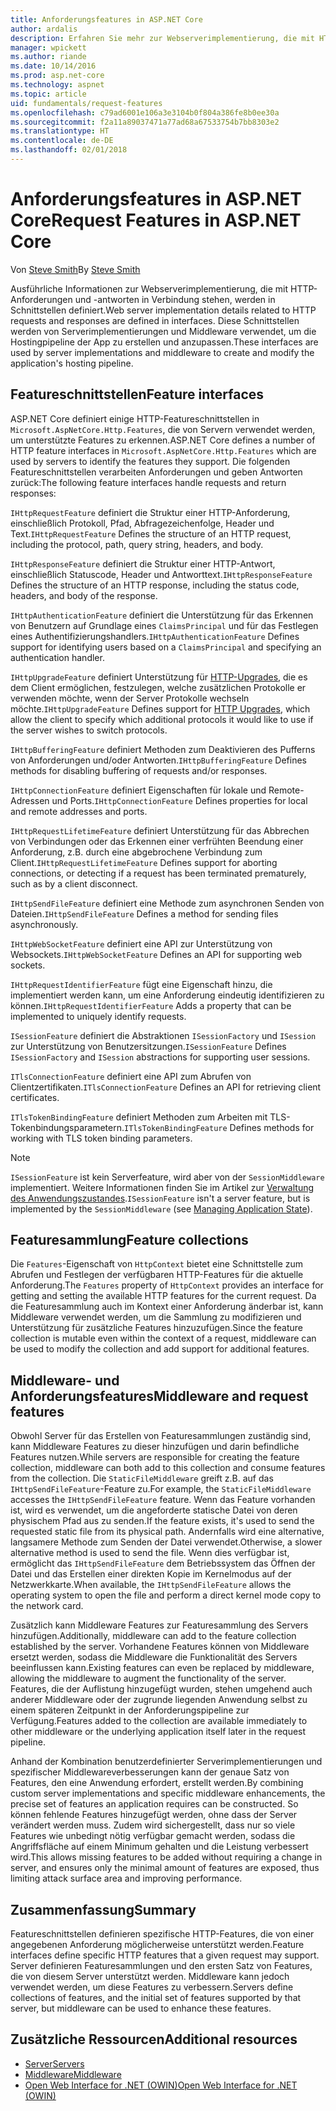 ```yaml
---
title: Anforderungsfeatures in ASP.NET Core
author: ardalis
description: Erfahren Sie mehr zur Webserverimplementierung, die mit HTTP-Anforderungen und -antworten in Verbindung stehen, die in Schnittstellen definiert werden.
manager: wpickett
ms.author: riande
ms.date: 10/14/2016
ms.prod: asp.net-core
ms.technology: aspnet
ms.topic: article
uid: fundamentals/request-features
ms.openlocfilehash: c79ad6001e106a3e3104b0f804a386fe8b0ee30a
ms.sourcegitcommit: f2a11a89037471a77ad68a67533754b7bb8303e2
ms.translationtype: HT
ms.contentlocale: de-DE
ms.lasthandoff: 02/01/2018
---
```

# <a name="request-features-in-aspnet-core"></a><span data-ttu-id="68b62-103">Anforderungsfeatures in ASP.NET Core</span><span class="sxs-lookup"><span data-stu-id="68b62-103">Request Features in ASP.NET Core</span></span>

<span data-ttu-id="68b62-104">Von [Steve Smith](https://ardalis.com/)</span><span class="sxs-lookup"><span data-stu-id="68b62-104">By [Steve Smith](https://ardalis.com/)</span></span>

<span data-ttu-id="68b62-105">Ausführliche Informationen zur Webserverimplementierung, die mit HTTP-Anforderungen und -antworten in Verbindung stehen, werden in Schnittstellen definiert.</span><span class="sxs-lookup"><span data-stu-id="68b62-105">Web server implementation details related to HTTP requests and responses are defined in interfaces.</span></span> <span data-ttu-id="68b62-106">Diese Schnittstellen werden von Serverimplementierungen und Middleware verwendet, um die Hostingpipeline der App zu erstellen und anzupassen.</span><span class="sxs-lookup"><span data-stu-id="68b62-106">These interfaces are used by server implementations and middleware to create and modify the application's hosting pipeline.</span></span>

## <a name="feature-interfaces"></a><span data-ttu-id="68b62-107">Featureschnittstellen</span><span class="sxs-lookup"><span data-stu-id="68b62-107">Feature interfaces</span></span>

<span data-ttu-id="68b62-108">ASP.NET Core definiert einige HTTP-Featureschnittstellen in `Microsoft.AspNetCore.Http.Features`, die von Servern verwendet werden, um unterstützte Features zu erkennen.</span><span class="sxs-lookup"><span data-stu-id="68b62-108">ASP.NET Core defines a number of HTTP feature interfaces in `Microsoft.AspNetCore.Http.Features` which are used by servers to identify the features they support.</span></span> <span data-ttu-id="68b62-109">Die folgenden Featureschnittstellen verarbeiten Anforderungen und geben Antworten zurück:</span><span class="sxs-lookup"><span data-stu-id="68b62-109">The following feature interfaces handle requests and return responses:</span></span>

<span data-ttu-id="68b62-110">`IHttpRequestFeature` definiert die Struktur einer HTTP-Anforderung, einschließlich Protokoll, Pfad, Abfragezeichenfolge, Header und Text.</span><span class="sxs-lookup"><span data-stu-id="68b62-110">`IHttpRequestFeature` Defines the structure of an HTTP request, including the protocol, path, query string, headers, and body.</span></span>

<span data-ttu-id="68b62-111">`IHttpResponseFeature` definiert die Struktur einer HTTP-Antwort, einschließlich Statuscode, Header und Antworttext.</span><span class="sxs-lookup"><span data-stu-id="68b62-111">`IHttpResponseFeature` Defines the structure of an HTTP response, including the status code, headers, and body of the response.</span></span>

<span data-ttu-id="68b62-112">`IHttpAuthenticationFeature` definiert die Unterstützung für das Erkennen von Benutzern auf Grundlage eines `ClaimsPrincipal` und für das Festlegen eines Authentifizierungshandlers.</span><span class="sxs-lookup"><span data-stu-id="68b62-112">`IHttpAuthenticationFeature` Defines support for identifying users based on a `ClaimsPrincipal` and specifying an authentication handler.</span></span>

<span data-ttu-id="68b62-113">`IHttpUpgradeFeature` definiert Unterstützung für [HTTP-Upgrades](https://tools.ietf.org/html/rfc2616.html#section-14.42), die es dem Client ermöglichen, festzulegen, welche zusätzlichen Protokolle er verwenden möchte, wenn der Server Protokolle wechseln möchte.</span><span class="sxs-lookup"><span data-stu-id="68b62-113">`IHttpUpgradeFeature` Defines support for [HTTP Upgrades](https://tools.ietf.org/html/rfc2616.html#section-14.42), which allow the client to specify which additional protocols it would like to use if the server wishes to switch protocols.</span></span>

<span data-ttu-id="68b62-114">`IHttpBufferingFeature` definiert Methoden zum Deaktivieren des Pufferns von Anforderungen und/oder Antworten.</span><span class="sxs-lookup"><span data-stu-id="68b62-114">`IHttpBufferingFeature` Defines methods for disabling buffering of requests and/or responses.</span></span>

<span data-ttu-id="68b62-115">`IHttpConnectionFeature` definiert Eigenschaften für lokale und Remote-Adressen und Ports.</span><span class="sxs-lookup"><span data-stu-id="68b62-115">`IHttpConnectionFeature` Defines properties for local and remote addresses and ports.</span></span>

<span data-ttu-id="68b62-116">`IHttpRequestLifetimeFeature` definiert Unterstützung für das Abbrechen von Verbindungen oder das Erkennen einer verfrühten Beendung einer Anforderung, z.B. durch eine abgebrochene Verbindung zum Client.</span><span class="sxs-lookup"><span data-stu-id="68b62-116">`IHttpRequestLifetimeFeature` Defines support for aborting connections, or detecting if a request has been terminated prematurely, such as by a client disconnect.</span></span>

<span data-ttu-id="68b62-117">`IHttpSendFileFeature` definiert eine Methode zum asynchronen Senden von Dateien.</span><span class="sxs-lookup"><span data-stu-id="68b62-117">`IHttpSendFileFeature` Defines a method for sending files asynchronously.</span></span>

<span data-ttu-id="68b62-118">`IHttpWebSocketFeature` definiert eine API zur Unterstützung von Websockets.</span><span class="sxs-lookup"><span data-stu-id="68b62-118">`IHttpWebSocketFeature` Defines an API for supporting web sockets.</span></span>

<span data-ttu-id="68b62-119">`IHttpRequestIdentifierFeature` fügt eine Eigenschaft hinzu, die implementiert werden kann, um eine Anforderung eindeutig identifizieren zu können.</span><span class="sxs-lookup"><span data-stu-id="68b62-119">`IHttpRequestIdentifierFeature` Adds a property that can be implemented to uniquely identify requests.</span></span>

<span data-ttu-id="68b62-120">`ISessionFeature` definiert die Abstraktionen `ISessionFactory` und `ISession` zur Unterstützung von Benutzersitzungen.</span><span class="sxs-lookup"><span data-stu-id="68b62-120">`ISessionFeature` Defines `ISessionFactory` and `ISession` abstractions for supporting user sessions.</span></span>

<span data-ttu-id="68b62-121">`ITlsConnectionFeature` definiert eine API zum Abrufen von Clientzertifikaten.</span><span class="sxs-lookup"><span data-stu-id="68b62-121">`ITlsConnectionFeature` Defines an API for retrieving client certificates.</span></span>

<span data-ttu-id="68b62-122">`ITlsTokenBindingFeature` definiert Methoden zum Arbeiten mit TLS-Tokenbindungsparametern.</span><span class="sxs-lookup"><span data-stu-id="68b62-122">`ITlsTokenBindingFeature` Defines methods for working with TLS token binding parameters.</span></span>

> [!NOTE]
> <span data-ttu-id="68b62-123">`ISessionFeature` ist kein Serverfeature, wird aber von der `SessionMiddleware` implementiert. Weitere Informationen finden Sie im Artikel zur [Verwaltung des Anwendungszustandes](app-state.md).</span><span class="sxs-lookup"><span data-stu-id="68b62-123">`ISessionFeature` isn't a server feature, but is implemented by the `SessionMiddleware` (see [Managing Application State](app-state.md)).</span></span>

## <a name="feature-collections"></a><span data-ttu-id="68b62-124">Featuresammlung</span><span class="sxs-lookup"><span data-stu-id="68b62-124">Feature collections</span></span>

<span data-ttu-id="68b62-125">Die `Features`-Eigenschaft von `HttpContext` bietet eine Schnittstelle zum Abrufen und Festlegen der verfügbaren HTTP-Features für die aktuelle Anforderung.</span><span class="sxs-lookup"><span data-stu-id="68b62-125">The `Features` property of `HttpContext` provides an interface for getting and setting the available HTTP features for the current request.</span></span> <span data-ttu-id="68b62-126">Da die Featuresammlung auch im Kontext einer Anforderung änderbar ist, kann Middleware verwendet werden, um die Sammlung zu modifizieren und Unterstützung für zusätzliche Features hinzuzufügen.</span><span class="sxs-lookup"><span data-stu-id="68b62-126">Since the feature collection is mutable even within the context of a request, middleware can be used to modify the collection and add support for additional features.</span></span>

## <a name="middleware-and-request-features"></a><span data-ttu-id="68b62-127">Middleware- und Anforderungsfeatures</span><span class="sxs-lookup"><span data-stu-id="68b62-127">Middleware and request features</span></span>

<span data-ttu-id="68b62-128">Obwohl Server für das Erstellen von Featuresammlungen zuständig sind, kann Middleware Features zu dieser hinzufügen und darin befindliche Features nutzen.</span><span class="sxs-lookup"><span data-stu-id="68b62-128">While servers are responsible for creating the feature collection, middleware can both add to this collection and consume features from the collection.</span></span> <span data-ttu-id="68b62-129">Die `StaticFileMiddleware` greift z.B. auf das `IHttpSendFileFeature`-Feature zu.</span><span class="sxs-lookup"><span data-stu-id="68b62-129">For example, the `StaticFileMiddleware` accesses the `IHttpSendFileFeature` feature.</span></span> <span data-ttu-id="68b62-130">Wenn das Feature vorhanden ist, wird es verwendet, um die angeforderte statische Datei von deren physischem Pfad aus zu senden.</span><span class="sxs-lookup"><span data-stu-id="68b62-130">If the feature exists, it's used to send the requested static file from its physical path.</span></span> <span data-ttu-id="68b62-131">Andernfalls wird eine alternative, langsamere Methode zum Senden der Datei verwendet.</span><span class="sxs-lookup"><span data-stu-id="68b62-131">Otherwise, a slower alternative method is used to send the file.</span></span> <span data-ttu-id="68b62-132">Wenn dies verfügbar ist, ermöglicht das `IHttpSendFileFeature` dem Betriebssystem das Öffnen der Datei und das Erstellen einer direkten Kopie im Kernelmodus auf der Netzwerkkarte.</span><span class="sxs-lookup"><span data-stu-id="68b62-132">When available, the `IHttpSendFileFeature` allows the operating system to open the file and perform a direct kernel mode copy to the network card.</span></span>

<span data-ttu-id="68b62-133">Zusätzlich kann Middleware Features zur Featuresammlung des Servers hinzufügen.</span><span class="sxs-lookup"><span data-stu-id="68b62-133">Additionally, middleware can add to the feature collection established by the server.</span></span> <span data-ttu-id="68b62-134">Vorhandene Features können von Middleware ersetzt werden, sodass die Middleware die Funktionalität des Servers beeinflussen kann.</span><span class="sxs-lookup"><span data-stu-id="68b62-134">Existing features can even be replaced by middleware, allowing the middleware to augment the functionality of the server.</span></span> <span data-ttu-id="68b62-135">Features, die der Auflistung hinzugefügt wurden, stehen umgehend auch anderer Middleware oder der zugrunde liegenden Anwendung selbst zu einem späteren Zeitpunkt in der Anforderungspipeline zur Verfügung.</span><span class="sxs-lookup"><span data-stu-id="68b62-135">Features added to the collection are available immediately to other middleware or the underlying application itself later in the request pipeline.</span></span>

<span data-ttu-id="68b62-136">Anhand der Kombination benutzerdefinierter Serverimplementierungen und spezifischer Middlewareverbesserungen kann der genaue Satz von Features, den eine Anwendung erfordert, erstellt werden.</span><span class="sxs-lookup"><span data-stu-id="68b62-136">By combining custom server implementations and specific middleware enhancements, the precise set of features an application requires can be constructed.</span></span> <span data-ttu-id="68b62-137">So können fehlende Features hinzugefügt werden, ohne dass der Server verändert werden muss. Zudem wird sichergestellt, dass nur so viele Features wie unbedingt nötig verfügbar gemacht werden, sodass die Angriffsfläche auf einem Minimum gehalten und die Leistung verbessert wird.</span><span class="sxs-lookup"><span data-stu-id="68b62-137">This allows missing features to be added without requiring a change in server, and ensures only the minimal amount of features are exposed, thus limiting attack surface area and improving performance.</span></span>

## <a name="summary"></a><span data-ttu-id="68b62-138">Zusammenfassung</span><span class="sxs-lookup"><span data-stu-id="68b62-138">Summary</span></span>

<span data-ttu-id="68b62-139">Featureschnittstellen definieren spezifische HTTP-Features, die von einer angegebenen Anforderung möglicherweise unterstützt werden.</span><span class="sxs-lookup"><span data-stu-id="68b62-139">Feature interfaces define specific HTTP features that a given request may support.</span></span> <span data-ttu-id="68b62-140">Server definieren Featuresammlungen und den ersten Satz von Features, die von diesem Server unterstützt werden. Middleware kann jedoch verwendet werden, um diese Features zu verbessern.</span><span class="sxs-lookup"><span data-stu-id="68b62-140">Servers define collections of features, and the initial set of features supported by that server, but middleware can be used to enhance these features.</span></span>

## <a name="additional-resources"></a><span data-ttu-id="68b62-141">Zusätzliche Ressourcen</span><span class="sxs-lookup"><span data-stu-id="68b62-141">Additional resources</span></span>

* [<span data-ttu-id="68b62-142">Server</span><span class="sxs-lookup"><span data-stu-id="68b62-142">Servers</span></span>](xref:fundamentals/servers/index)
* [<span data-ttu-id="68b62-143">Middleware</span><span class="sxs-lookup"><span data-stu-id="68b62-143">Middleware</span></span>](xref:fundamentals/middleware/index)
* [<span data-ttu-id="68b62-144">Open Web Interface for .NET (OWIN)</span><span class="sxs-lookup"><span data-stu-id="68b62-144">Open Web Interface for .NET (OWIN)</span></span>](xref:fundamentals/owin)
